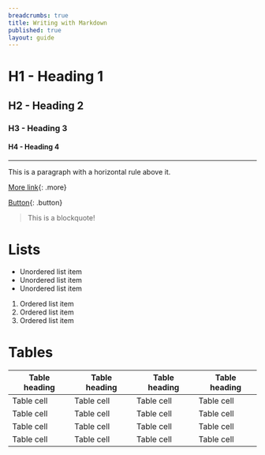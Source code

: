 ```yaml
---
breadcrumbs: true
title: Writing with Markdown
published: true
layout: guide
---
```


# H1 - Heading 1

## H2 - Heading 2

### H3 - Heading 3

#### H4 - Heading 4

---

This is a paragraph with a horizontal rule above it.

[More link](http://example.org){: .more}

[Button](http://example.org){: .button}

> This is a blockquote!

# Lists

- Unordered list item
- Unordered list item
- Unordered list item

1. Ordered list item
2. Ordered list item
3. Ordered list item

# Tables

| Table heading | Table heading | Table heading | Table heading |
| ------------- | ------------- | ------------- | ------------- |
| Table cell    | Table cell    | Table cell    | Table cell    |
| Table cell    | Table cell    | Table cell    | Table cell    |
| Table cell    | Table cell    | Table cell    | Table cell    |
| Table cell    | Table cell    | Table cell    | Table cell    |
